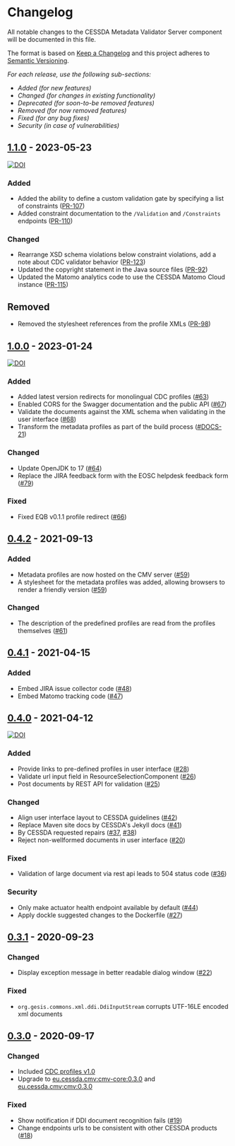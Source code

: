 # Changelog

All notable changes to the CESSDA Metadata Validator Server component will be documented in this file.

The format is based on [Keep a Changelog](http://keepachangelog.com/en/1.0.0/)
and this project adheres to [Semantic Versioning](http://semver.org/spec/v2.0.0.html).

*For each release, use the following sub-sections:*

- *Added (for new features)*  
- *Changed (for changes in existing functionality)*  
- *Deprecated (for soon-to-be removed features)*  
- *Removed (for now removed features)*  
- *Fixed (for any bug fixes)*  
- *Security (in case of vulnerabilities)*

## [1.1.0] - 2023-05-23

[![DOI](https://zenodo.org/badge/DOI/10.5281/zenodo.7961907.svg)](https://doi.org/10.5281/zenodo.7961907)

### Added

- Added the ability to define a custom validation gate by specifying a list of constraints ([PR-107](https://github.com/cessda/cessda.cmv.server/pull/107))
- Added constraint documentation to the `/Validation` and `/Constraints` endpoints ([PR-110](https://github.com/cessda/cessda.cmv.server/pull/110))

### Changed

- Rearrange XSD schema violations below constraint violations, add a note about CDC validator behavior ([PR-123](https://github.com/cessda/cessda.cmv.server/pull/123))
- Updated the copyright statement in the Java source files ([PR-92](https://github.com/cessda/cessda.cmv.server/pull/92))
- Updated the Matomo analytics code to use the CESSDA Matomo Cloud instance ([PR-115](https://github.com/cessda/cessda.cmv.server/pull/115))

## Removed

* Removed the stylesheet references from the profile XMLs ([PR-98](https://github.com/cessda/cessda.cmv.server/pull/98))

## [1.0.0] - 2023-01-24

[![DOI](https://zenodo.org/badge/DOI/10.5281/zenodo.7545331.svg)](https://doi.org/10.5281/zenodo.7545331)

### Added

- Added latest version redirects for monolingual CDC profiles ([#63](https://github.com/cessda/cessda.cmv.server/issues/63))
- Enabled CORS for the Swagger documentation and the public API ([#67](https://github.com/cessda/cessda.cmv.server/issues/67))
- Validate the documents against the XML schema when validating in the user interface ([#68](https://github.com/cessda/cessda.cmv.server/issues/68))
- Transform the metadata profiles as part of the build process ([#DOCS-21](https://github.com/cessda/cessda.cmv.documentation/issues/21))

### Changed

- Update OpenJDK to 17 ([#64](https://github.com/cessda/cessda.cmv.server/issues/64))
- Replace the JIRA feedback form with the EOSC helpdesk feedback form ([#79](https://github.com/cessda/cessda.cmv.server/issues/79))

### Fixed

- Fixed EQB v0.1.1 profile redirect ([#66](https://github.com/cessda/cessda.cmv.server/issues/66))

## [0.4.2] - 2021-09-13

### Added

- Metadata profiles are now hosted on the CMV server ([#59](https://github.com/cessda/cessda.cmv.server/issues/59))
- A stylesheet for the metadata profiles was added, allowing browsers to render a friendly
  version ([#59](https://github.com/cessda/cessda.cmv.server/issues/59))

### Changed

- The description of the predefined profiles are read from the profiles
  themselves ([#61](https://github.com/cessda/cessda.cmv.server/issues/61))

## [0.4.1] - 2021-04-15

### Added

- Embed JIRA issue collector code ([#48](https://github.com/cessda/cessda.cmv.server/issues/48))
- Embed Matomo tracking code ([#47](https://github.com/cessda/cessda.cmv.server/issues/47))

## [0.4.0] - 2021-04-12

[![DOI](https://zenodo.org/badge/DOI/10.5281/zenodo.4681201.svg)](https://doi.org/10.5281/zenodo.4681201)

### Added

- Provide links to pre-defined profiles in user interface ([#28](https://github.com/cessda/cessda.cmv.server/issues/28))
- Validate url input field in ResourceSelectionComponent ([#26](https://github.com/cessda/cessda.cmv.server/issues/26))
- Post documents by REST API for validation ([#25](https://github.com/cessda/cessda.cmv.server/issues/25))

### Changed

- Align user interface layout to CESSDA guidelines  ([#42](https://github.com/cessda/cessda.cmv.server/issues/42))
- Replace Maven site docs by CESSDA's Jekyll docs ([#41](https://github.com/cessda/cessda.cmv.server/issues/41))
- By CESSDA requested repairs ([#37](https://github.com/cessda/cessda.cmv.server/issues/37), [#38](https://github.com/cessda/cessda.cmv.server/issues/38))
- Reject non-wellformed documents in user interface ([#20](https://github.com/cessda/cessda.cmv.server/issues/20))

### Fixed

- Validation of large document via rest api leads to 504 status code ([#36](https://github.com/cessda/cessda.cmv.server/issues/36))

### Security

- Only make actuator health endpoint available by default ([#44](https://github.com/cessda/cessda.cmv.server/issues/44))
- Apply dockle suggested changes to the Dockerfile ([#27](https://github.com/cessda/cessda.cmv.server/issues/27))

## [0.3.1] - 2020-09-23

### Changed

- Display exception message in better readable dialog window ([#22](https://github.com/cessda/cessda.cmv.server/issues/22))

### Fixed

- `org.gesis.commons.xml.ddi.DdiInputStream` corrupts UTF-16LE encoded xml documents

## [0.3.0] - 2020-09-17

### Changed

- Included [CDC profiles v1.0](https://bitbucket.org/cessda/cessda.metadata.profiles/src/v1.0)
- Upgrade to [eu.cessda.cmv:cmv-core:0.3.0](https://github.com/cessda/cessda.cmv.core/releases/tag/v0.3.0) and [eu.cessda.cmv:cmv:0.3.0](https://github.com/cessda/cessda.cmv/releases/tag/v0.3.0)

### Fixed

- Show notification if DDI document recognition fails ([#19](https://github.com/cessda/cessda.cmv.server/issues/19))
- Change endpoints urls to be consistent with other CESSDA products ([#18](https://github.com/cessda/cessda.cmv.server/issues/18))

[1.1.0]: https://github.com/cessda/cessda.cmv.server/releases/tag/1.0.1
[1.0.0]: https://github.com/cessda/cessda.cmv.server/releases/tag/v1.0.0
[0.4.2]: https://github.com/cessda/cessda.cmv.server/releases/tag/v0.4.2
[0.4.1]: https://github.com/cessda/cessda.cmv.server/releases/tag/v0.4.1
[0.4.0]: https://github.com/cessda/cessda.cmv.server/releases/tag/v0.4.0
[0.3.1]: https://github.com/cessda/cessda.cmv.server/releases/tag/v0.3.1
[0.3.0]: https://github.com/cessda/cessda.cmv.server/releases/tag/v0.3.0
